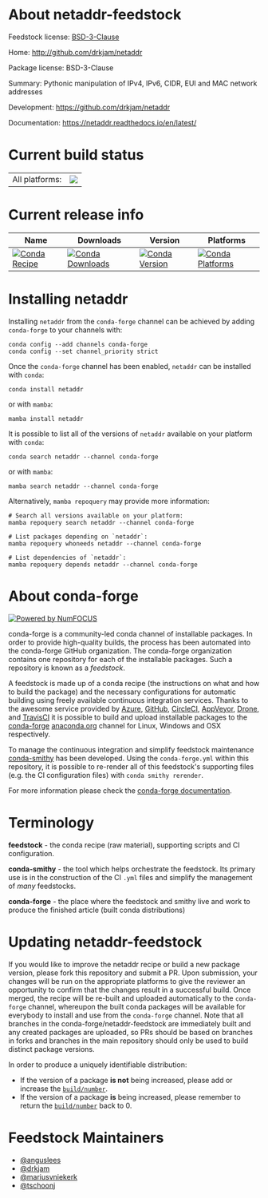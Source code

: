 About netaddr-feedstock
=======================

Feedstock license: [BSD-3-Clause](https://github.com/conda-forge/netaddr-feedstock/blob/main/LICENSE.txt)

Home: http://github.com/drkjam/netaddr

Package license: BSD-3-Clause

Summary: Pythonic manipulation of IPv4, IPv6, CIDR, EUI and MAC network addresses

Development: https://github.com/drkjam/netaddr

Documentation: https://netaddr.readthedocs.io/en/latest/

Current build status
====================


<table><tr><td>All platforms:</td>
    <td>
      <a href="https://dev.azure.com/conda-forge/feedstock-builds/_build/latest?definitionId=5633&branchName=main">
        <img src="https://dev.azure.com/conda-forge/feedstock-builds/_apis/build/status/netaddr-feedstock?branchName=main">
      </a>
    </td>
  </tr>
</table>

Current release info
====================

| Name | Downloads | Version | Platforms |
| --- | --- | --- | --- |
| [![Conda Recipe](https://img.shields.io/badge/recipe-netaddr-green.svg)](https://anaconda.org/conda-forge/netaddr) | [![Conda Downloads](https://img.shields.io/conda/dn/conda-forge/netaddr.svg)](https://anaconda.org/conda-forge/netaddr) | [![Conda Version](https://img.shields.io/conda/vn/conda-forge/netaddr.svg)](https://anaconda.org/conda-forge/netaddr) | [![Conda Platforms](https://img.shields.io/conda/pn/conda-forge/netaddr.svg)](https://anaconda.org/conda-forge/netaddr) |

Installing netaddr
==================

Installing `netaddr` from the `conda-forge` channel can be achieved by adding `conda-forge` to your channels with:

```
conda config --add channels conda-forge
conda config --set channel_priority strict
```

Once the `conda-forge` channel has been enabled, `netaddr` can be installed with `conda`:

```
conda install netaddr
```

or with `mamba`:

```
mamba install netaddr
```

It is possible to list all of the versions of `netaddr` available on your platform with `conda`:

```
conda search netaddr --channel conda-forge
```

or with `mamba`:

```
mamba search netaddr --channel conda-forge
```

Alternatively, `mamba repoquery` may provide more information:

```
# Search all versions available on your platform:
mamba repoquery search netaddr --channel conda-forge

# List packages depending on `netaddr`:
mamba repoquery whoneeds netaddr --channel conda-forge

# List dependencies of `netaddr`:
mamba repoquery depends netaddr --channel conda-forge
```


About conda-forge
=================

[![Powered by
NumFOCUS](https://img.shields.io/badge/powered%20by-NumFOCUS-orange.svg?style=flat&colorA=E1523D&colorB=007D8A)](https://numfocus.org)

conda-forge is a community-led conda channel of installable packages.
In order to provide high-quality builds, the process has been automated into the
conda-forge GitHub organization. The conda-forge organization contains one repository
for each of the installable packages. Such a repository is known as a *feedstock*.

A feedstock is made up of a conda recipe (the instructions on what and how to build
the package) and the necessary configurations for automatic building using freely
available continuous integration services. Thanks to the awesome service provided by
[Azure](https://azure.microsoft.com/en-us/services/devops/), [GitHub](https://github.com/),
[CircleCI](https://circleci.com/), [AppVeyor](https://www.appveyor.com/),
[Drone](https://cloud.drone.io/welcome), and [TravisCI](https://travis-ci.com/)
it is possible to build and upload installable packages to the
[conda-forge](https://anaconda.org/conda-forge) [anaconda.org](https://anaconda.org/)
channel for Linux, Windows and OSX respectively.

To manage the continuous integration and simplify feedstock maintenance
[conda-smithy](https://github.com/conda-forge/conda-smithy) has been developed.
Using the ``conda-forge.yml`` within this repository, it is possible to re-render all of
this feedstock's supporting files (e.g. the CI configuration files) with ``conda smithy rerender``.

For more information please check the [conda-forge documentation](https://conda-forge.org/docs/).

Terminology
===========

**feedstock** - the conda recipe (raw material), supporting scripts and CI configuration.

**conda-smithy** - the tool which helps orchestrate the feedstock.
                   Its primary use is in the construction of the CI ``.yml`` files
                   and simplify the management of *many* feedstocks.

**conda-forge** - the place where the feedstock and smithy live and work to
                  produce the finished article (built conda distributions)


Updating netaddr-feedstock
==========================

If you would like to improve the netaddr recipe or build a new
package version, please fork this repository and submit a PR. Upon submission,
your changes will be run on the appropriate platforms to give the reviewer an
opportunity to confirm that the changes result in a successful build. Once
merged, the recipe will be re-built and uploaded automatically to the
`conda-forge` channel, whereupon the built conda packages will be available for
everybody to install and use from the `conda-forge` channel.
Note that all branches in the conda-forge/netaddr-feedstock are
immediately built and any created packages are uploaded, so PRs should be based
on branches in forks and branches in the main repository should only be used to
build distinct package versions.

In order to produce a uniquely identifiable distribution:
 * If the version of a package **is not** being increased, please add or increase
   the [``build/number``](https://docs.conda.io/projects/conda-build/en/latest/resources/define-metadata.html#build-number-and-string).
 * If the version of a package **is** being increased, please remember to return
   the [``build/number``](https://docs.conda.io/projects/conda-build/en/latest/resources/define-metadata.html#build-number-and-string)
   back to 0.

Feedstock Maintainers
=====================

* [@anguslees](https://github.com/anguslees/)
* [@drkjam](https://github.com/drkjam/)
* [@mariusvniekerk](https://github.com/mariusvniekerk/)
* [@tschoonj](https://github.com/tschoonj/)

